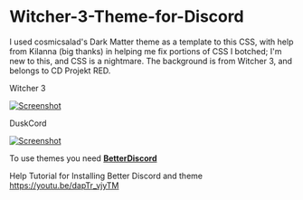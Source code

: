 # Witcher-3-Theme-for-Discord
 I used cosmicsalad's Dark Matter theme as a template to this CSS, with help from Kilanna (big thanks) in helping me fix portions of CSS I botched; I'm new to this, and CSS is a nightmare. The background is from Witcher 3, and belongs to CD Projekt RED.

Witcher 3

[![Screenshot](http://bit.ly/2cMvNSQ)](https://gfycat.com/DrearyIllGoose "Click Me!")

DuskCord

[![Screenshot](http://bit.ly/2cMwtHJ)](https://gfycat.com/JoyfulFamousAfricanaugurbuzzard "Click Me!")

To use themes you need [__BetterDiscord__](https://betterdiscord.net/home/)

Help Tutorial for Installing Better Discord and theme https://youtu.be/dapTr_vjyTM
